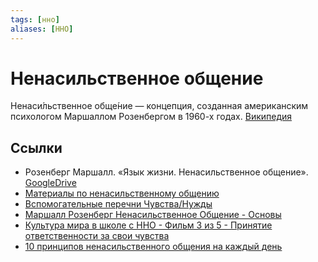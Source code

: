 ```yaml
---
tags: [нно]
aliases: [ННО]
---
```

# Ненасильственное общение

Ненаси́льственное обще́ние — концепция, созданная американским психологом Маршаллом Розенбергом в 1960-х годах. [Википедия](https://ru.wikipedia.org/wiki/%D0%9D%D0%B5%D0%BD%D0%B0%D1%81%D0%B8%D0%BB%D1%8C%D1%81%D1%82%D0%B2%D0%B5%D0%BD%D0%BD%D0%BE%D0%B5_%D0%BE%D0%B1%D1%89%D0%B5%D0%BD%D0%B8%D0%B5)

## Ссылки

* Розенберг Маршалл. «Язык жизни. Ненасильственное общение». [GoogleDrive](https://drive.google.com/drive/folders/1vqRIRzNeW1st6BWD5gaqwSsQhayqwIRE?usp=sharing)
* [Материалы по ненасильственному общению](https://carespace.ru/resources)
* [Вспомогательные перечни Чувства/Нужды](https://carespace.ru/circles)
* [Маршалл Розенберг Ненасильственное Общение - Основы](https://youtu.be/6V-ll-kB0YA)
* [Культура мира в школе с ННО - Фильм 3 из 5 - Принятие ответственности за свои чувства](https://youtu.be/ycmJ7IbR3ug)
* [10 принципов ненасильственного общения на каждый день](https://www.wonderzine.com/wonderzine/life/how-to/247299-communicate-like-pro)
